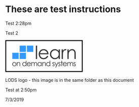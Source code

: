 # These are test instructions

Test 2:28pm

Test 2

![](test-image.png)

LODS logo - this image is in the same folder as this document


Test at 2:50pm

7/3/2019
